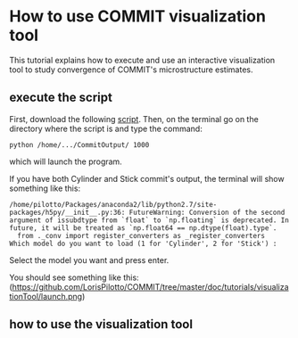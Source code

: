 # How to use COMMIT visualization tool

This tutorial explains how to execute and use an interactive visualization tool to study convergence of COMMIT's microstructure estimates.

## execute the script

First, download the following [script](https://github.com/LorisPilotto/COMMIT/tree/master/doc/tutorials/visualizationTool/script.py).
Then, on the terminal go on the directory where the script is and type the command:

```
python /home/.../CommitOutput/ 1000
```
which will launch the program.


If you have both Cylinder and Stick commit's output, the terminal will show something like this:
```
/home/pilotto/Packages/anaconda2/lib/python2.7/site-packages/h5py/__init__.py:36: FutureWarning: Conversion of the second argument of issubdtype from `float` to `np.floating` is deprecated. In future, it will be treated as `np.float64 == np.dtype(float).type`.
  from ._conv import register_converters as _register_converters
Which model do you want to load (1 for 'Cylinder', 2 for 'Stick') : 
```
Select the model you want and press enter.

You should see something like this:
(https://github.com/LorisPilotto/COMMIT/tree/master/doc/tutorials/visualizationTool/launch.png)
## how to use the visualization tool


